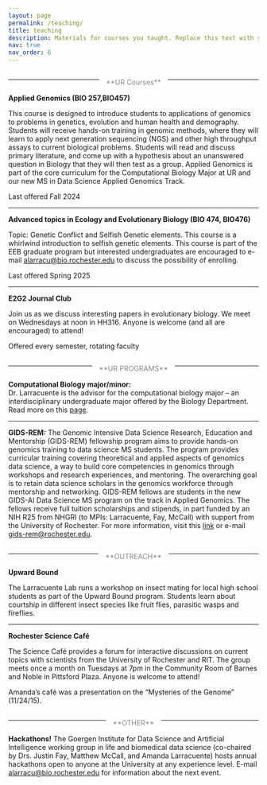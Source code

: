```yaml
---
layout: page
permalink: /teaching/
title: teaching
description: Materials for courses you taught. Replace this text with your description.
nav: true
nav_order: 6
---
```


<div style="text-align:center; margin:2em 0;">
  <span style="background:#fff; padding:0 1em; color:#888;">**UR Courses**</span>
  <hr style="margin-top:-1em;">
</div>

**Applied Genomics (BIO 257,BIO457)**

This course is designed to introduce students to applications of genomics to problems in genetics, evolution and human health and demography. Students will receive hands-on training in genomic methods, where they will learn to apply next generation sequencing (NGS) and other high throughput assays to current biological problems. Students will read and discuss primary literature, and come up with a hypothesis about an unanswered question in Biology that they will then test as a group. Applied Genomics is part of the core curriculum for the Computational Biology Major at UR and our new MS in Data Science Applied Genomics Track.

Last offered Fall 2024

<hr>

**Advanced topics in Ecology and Evolutionary Biology (BIO 474, BIO476)**

Topic: Genetic Conflict and Selfish Genetic elements.  This course is a whirlwind introduction to selfish genetic elements. This course is part of the EEB graduate program but  interested undergraduates are encouraged to e-mail alarracu@bio.rochester.edu to discuss the possibility of enrolling.

Last offered Spring 2025

<hr>

**E2G2 Journal Club**

Join us as we discuss interesting papers in evolutionary biology. We meet on Wednesdays at noon in HH316. Anyone is welcome (and all are encouraged) to attend!

Offered every semester, rotating faculty


<div style="text-align:center; margin:2em 0;">
  <span style="background:#fff; padding:0 1em; color:#888;">**UR PROGRAMS**</span>
  <hr style="margin-top:-1em;">
</div>

**Computational Biology major/minor:**  
Dr. Larracuente is the advisor for the computational biology major – an interdisciplinary undergraduate major offered by the Biology Department. Read more on this [page](https://www.sas.rochester.edu/bio/undergraduate/bcb.html).

<hr>

**GIDS-REM:** 
The Genomic Intensive Data Science Research, Education and Mentorship (GIDS-REM) fellowship program aims to provide hands-on genomics training to data science MS students.  The program provides curricular training covering theoretical and applied aspects of genomics data science, a way to build core competencies in genomics through workshops and research experiences, and mentoring. The overarching goal is to retain data science scholars in the genomics workforce through  mentorship and networking. GIDS-REM fellows are students in the new GIDS-AI Data Science MS program on the track in Applied Genomics. The fellows receive full tuition scholarships and stipends, in part funded by an NIH R25 from NHGRI (to MPIs: Larracuente, Fay, McCall) with support from the University of Rochester. For more information, visit this [link](https://www.hajim.rochester.edu/dsc/graduate/ms-genomics.html) or e-mail gids-rem@rochester.edu.


<div style="text-align:center; margin:2em 0;">
  <span style="background:#fff; padding:0 1em; color:#888;">**OUTREACH**</span>
  <hr style="margin-top:-1em;">
</div>


**Upward Bound**

The Larracuente Lab runs a workshop on insect mating for local high school students as part of the Upward Bound program. Students learn about courtship in different insect species like fruit flies, parasitic wasps and fireflies.

<hr>

**Rochester Science Café**

The Science Café provides a forum for interactive discussions on current topics with scientists from the University of Rochester and RIT.  The group meets once a month on Tuesdays at 7pm in the Community Room of Barnes and Noble in Pittsford Plaza. Anyone is welcome to attend!

Amanda’s café was a presentation on the “Mysteries of the Genome” (11/24/15).



<div style="text-align:center; margin:2em 0;">
  <span style="background:#fff; padding:0 1em; color:#888;">**OTHER**</span>
  <hr style="margin-top:-1em;">
</div>


**Hackathons!** 
The Goergen Institute for Data Science and Artificial Intelligence working group in life and biomedical data science (co-chaired by Drs. Justin Fay, Matthew McCall, and Amanda Larracuente) hosts annual hackathons open to anyone at the University at any experience level. E-mail alarracu@bio.rochester.edu for information about the next event.